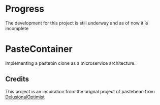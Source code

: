 # Progress
The development for this project is still underway and as of now it is incomplete

# PasteContainer
Implementing a pastebin clone as a microservice architecture.<br>

## Credits
This project is an inspiration from the orignal project of pastebean from [DelusionalOptimist](https://github.com/DelusionalOptimist/pastebean)
